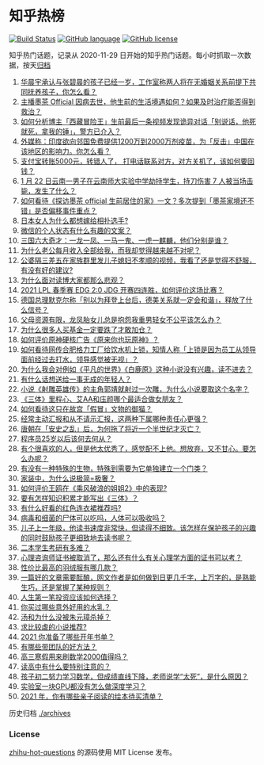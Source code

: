 # 知乎热榜
[![Build Status](https://github.com/ToWeLong/zhihu-hot-questions/workflows/CI/badge.svg)](https://github.com/ToWeLong/zhihu-hot-questions/actions)
[![GitHub language](https://img.shields.io/badge/language-golang-orange.svg)](https://golang.org/)
[![GitHub license](https://img.shields.io/github/license/ToWeLong/zhihu-hot-questions)](https://github.com/ToWeLong/zhihu-hot-questions/blob/main/LICENSE)

知乎热门话题，记录从 2020-11-29 日开始的知乎热门话题。每小时抓取一次数据，按天[归档](./archives)

<!-- BEGIN -->

1. [华晨宇承认与张碧晨的孩子已经一岁，工作室称两人将在无婚姻关系前提下共同抚养孩子，你怎么看？](https://www.zhihu.com/question/440533019)
1. [主播墨茶 Official 因病去世，他生前的生活境遇如何？如果及时治疗能否得到救治？](https://www.zhihu.com/question/440488455)
1. [如何分析博主「西藏冒险王」生前最后一条视频发现诡异对话「别说话，他死就死，拿我的锤」，警方已介入？](https://www.zhihu.com/question/440226087)
1. [外媒称：印度欲向邻国免费提供1200万到2000万剂疫苗，为「反击」中国在该地区的影响力。你怎么看？](https://www.zhihu.com/question/440644762)
1. [支付宝转账5000元，转错人了， 打电话联系对方，对方关机了，该如何要回钱？](https://www.zhihu.com/question/351571558)
1. [1 月 22 日云南一男子在云南师大实验中学劫持学生，持刀伤害 7 人被当场击毙，发生了什么？](https://www.zhihu.com/question/440668867)
1. [如何看待《探访墨茶 official 生前居住的家》一文？多次提到「墨茶家境还不错」是否偏移事件重点？](https://www.zhihu.com/question/440725655)
1. [日本女人为什么都想嫁给相扑选手?](https://www.zhihu.com/question/352910962)
1. [微信的个人状态有什么有趣的文案？](https://www.zhihu.com/question/440514246)
1. [三国六大奇才：一龙一凤、一马一鬼、一虎一麒麟，他们分别是谁？](https://www.zhihu.com/question/440017706)
1. [为什么老公每月收入全部给我，而我却觉得越来越不对呢？](https://www.zhihu.com/question/434293862)
1. [公婆隔三差五在家族群里发儿子媳妇不孝顺的视频，我看了还是觉得不舒服，有没有好的建议?](https://www.zhihu.com/question/440440260)
1. [为什么面对读博大家都那么悲观？](https://www.zhihu.com/question/439204161)
1. [2021 LPL 春季赛 EDG 2:0 JDG 开赛四连胜，如何评价这场比赛？](https://www.zhihu.com/question/440667146)
1. [德国总理默克尔称「别以为拜登上台后，德美关系就一定会和谐」，释放了什么信号？](https://www.zhihu.com/question/440650417)
1. [父母资源有限，龙凤胎女儿总是抱怨我重男轻女不公平该怎么办？](https://www.zhihu.com/question/417785073)
1. [为什么很多人买基金一定要跌了才敢加仓？](https://www.zhihu.com/question/440460820)
1. [如何评价原神硬核广告《原来你也玩原神》？](https://www.zhihu.com/question/440684314)
1. [如何看待网传合肥格力工厂给饮水机上锁，知情人称「上锁是因为员工从领导面前经过去打水，领导感觉被无视」？](https://www.zhihu.com/question/440586959)
1. [为什么我会对例如《平凡的世界》《白鹿原》这种小说没有兴趣，读不进去？](https://www.zhihu.com/question/266757017)
1. [有什么话想送给一事无成的年轻人？](https://www.zhihu.com/question/311752133)
1. [小说《射雕英雄传》的主角郭靖就射过一次雕，为什么小说要取这个名字？](https://www.zhihu.com/question/440235365)
1. [《三体》里程心、艾AA和庒颜哪个最适合做女朋友？](https://www.zhihu.com/question/435274918)
1. [如何看待这只在故宫「假冒」文物的御猫？](https://www.zhihu.com/question/440467237)
1. [经常主动汇报和从不请示汇报，这两种下属哪种责任心更强？](https://www.zhihu.com/question/437347222)
1. [唐朝在「安史之乱」后，为何拖了将近一个半世纪才灭亡？](https://www.zhihu.com/question/342407601)
1. [程序员25岁以后该何去何从？](https://www.zhihu.com/question/431580355)
1. [有个很喜欢的人，但是他太优秀了，感觉配不上他。想放弃，又不甘心。要怎么办呢？](https://www.zhihu.com/question/439488762)
1. [有没有一种特殊的生物，特殊到需要为它单独建立一个门类？](https://www.zhihu.com/question/440155266)
1. [家装中，为什么说极简=极奢？](https://www.zhihu.com/question/400503998)
1. [如何评价王鸥在《乘风破浪的姐姐2》中的表现?](https://www.zhihu.com/question/440631567)
1. [要有怎样知识积累才能写出《三体》？](https://www.zhihu.com/question/440035614)
1. [有什么好看的红色连衣裙推荐吗?](https://www.zhihu.com/question/305567605)
1. [病毒和细菌的尸体可以吃吗，人体可以吸收吗？](https://www.zhihu.com/question/439649684)
1. [儿子上一年级，他读书速度非常快，但读得不细致。该怎样在保护孩子的兴趣的同时鼓励孩子更细致地去读书呢？](https://www.zhihu.com/question/411684396)
1. [二本学生考研有多难？](https://www.zhihu.com/question/382462947)
1. [心理咨询师证书被取消了，那么还有什么有关心理学方面的证书可以考？](https://www.zhihu.com/question/336600528)
1. [性价比最高的羽绒服有哪几款？](https://www.zhihu.com/question/21938429)
1. [一篇好的文章需要酝酿，网文作者是如何做到日更几千字，上万字的，是熟能生巧，还是掌握了某种规则？](https://www.zhihu.com/question/436295083)
1. [人生第一笔投资应该如何选择？](https://www.zhihu.com/question/439998032)
1. [你买过哪些意外好用的水乳？](https://www.zhihu.com/question/343179934)
1. [汤和为什么没被朱元璋杀掉？](https://www.zhihu.com/question/421394045)
1. [求比较虐的小说推荐?](https://www.zhihu.com/question/358691561)
1. [2021 你准备了哪些开年书单？](https://www.zhihu.com/question/440169920)
1. [有哪些带团队的好方法？](https://www.zhihu.com/question/19658901)
1. [高三寒假用来刷数学2000值得吗？](https://www.zhihu.com/question/435470100)
1. [读高中有什么要特别注意的？](https://www.zhihu.com/question/62705051)
1. [孩子初二努力学习数学，但成绩直线下降，老师说学“太死”，是什么原因？](https://www.zhihu.com/question/440361057)
1. [实验室一块GPU都没有怎么做深度学习？](https://www.zhihu.com/question/299434830)
1. [2021 年，你有哪些亲子阅读的绘本待买清单？](https://www.zhihu.com/question/439296207)

<!-- END -->

历史归档 [./archives](./archives)


### License
[zhihu-hot-questions](https://github.com/towelong/zhihu-hot-questions) 的源码使用 MIT License 发布。